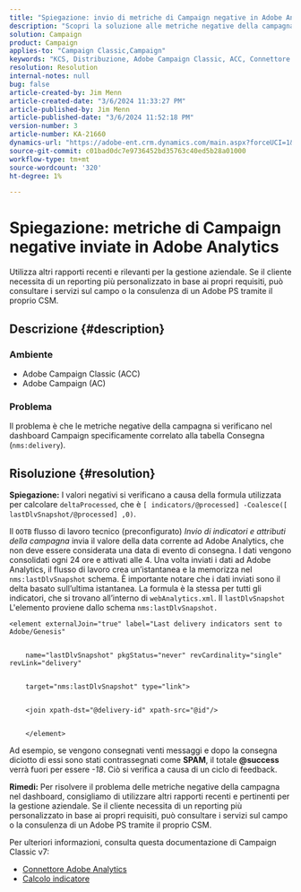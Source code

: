 ```yaml
---
title: "Spiegazione: invio di metriche di Campaign negative in Adobe Analytics"
description: "Scopri la soluzione alle metriche negative della campagna che si verificano nel dashboard in relazione specifica alla tabella Delivery (nms:delivery)."
solution: Campaign
product: Campaign
applies-to: "Campaign Classic,Campaign"
keywords: "KCS, Distribuzione, Adobe Campaign Classic, ACC, Connettore Adobe Analytics, Adobe Analytics, AA, Risoluzione dei problemi, Adobe Campaign, AC, metriche campagna negative"
resolution: Resolution
internal-notes: null
bug: false
article-created-by: Jim Menn
article-created-date: "3/6/2024 11:33:27 PM"
article-published-by: Jim Menn
article-published-date: "3/6/2024 11:52:18 PM"
version-number: 3
article-number: KA-21660
dynamics-url: "https://adobe-ent.crm.dynamics.com/main.aspx?forceUCI=1&pagetype=entityrecord&etn=knowledgearticle&id=4a6671ea-11dc-ee11-904d-6045bd006268"
source-git-commit: c01bad0dc7e9736452bd35763c40ed5b28a01000
workflow-type: tm+mt
source-wordcount: '320'
ht-degree: 1%

---
```


# Spiegazione: metriche di Campaign negative inviate in Adobe Analytics


Utilizza altri rapporti recenti e rilevanti per la gestione aziendale. Se il cliente necessita di un reporting più personalizzato in base ai propri requisiti, può consultare i servizi sul campo o la consulenza di un Adobe PS tramite il proprio CSM.

## Descrizione {#description}


### <b>Ambiente</b>

- Adobe Campaign Classic (ACC)
- Adobe Campaign (AC)




### <b>Problema</b>

Il problema è che le metriche negative della campagna si verificano nel dashboard Campaign specificamente correlato alla tabella Consegna (`nms:delivery`).


## Risoluzione {#resolution}

<b>Spiegazione:</b>
I valori negativi si verificano a causa della formula utilizzata per calcolare `deltaProcessed`, che è `[ indicators/@processed] -Coalesce([ lastDlvSnapshot/@processed] ,0)`.

Il `OOTB` flusso di lavoro tecnico (preconfigurato) *Invio di indicatori e attributi della campagna* invia il valore della data corrente ad Adobe Analytics, che non deve essere considerata una data di evento di consegna. I dati vengono consolidati ogni 24 ore e attivati alle 4. Una volta inviati i dati ad Adobe Analytics, il flusso di lavoro crea un’istantanea e la memorizza nel `nms:lastDlvSnapshot` schema. È importante notare che i dati inviati sono il delta basato sull’ultima istantanea. La formula è la stessa per tutti gli indicatori, che si trovano all’interno di `webAnalytics.xml`. Il `lastDlvSnapshot` L&#39;elemento proviene dallo schema `nms:lastDlvSnapshot.`




```
<element externalJoin="true" label="Last delivery indicators sent to Adobe/Genesis"


    name="lastDlvSnapshot" pkgStatus="never" revCardinality="single" revLink="delivery"


    target="nms:lastDlvSnapshot" type="link">


    <join xpath-dst="@delivery-id" xpath-src="@id"/>


    </element>
```


Ad esempio, se vengono consegnati venti messaggi e dopo la consegna diciotto di essi sono stati contrassegnati come <b>SPAM</b>, il totale <b>@success</b> verrà fuori per essere *-18*. Ciò si verifica a causa di un ciclo di feedback.

<b>Rimedi:</b>
Per risolvere il problema delle metriche negative della campagna nel dashboard, consigliamo di utilizzare altri rapporti recenti e pertinenti per la gestione aziendale. Se il cliente necessita di un reporting più personalizzato in base ai propri requisiti, può consultare i servizi sul campo o la consulenza di un Adobe PS tramite il proprio CSM.

Per ulteriori informazioni, consulta questa documentazione di Campaign Classic v7:



- [Connettore Adobe Analytics](https://experienceleague.adobe.com/docs/campaign-classic/using/getting-started/connectors/analytics-connector/adobe-analytics-connector.html)
- [Calcolo indicatore](https://experienceleague.adobe.com/docs/campaign-classic/using/reporting/reports-on-deliveries/indicator-calculation.html)

